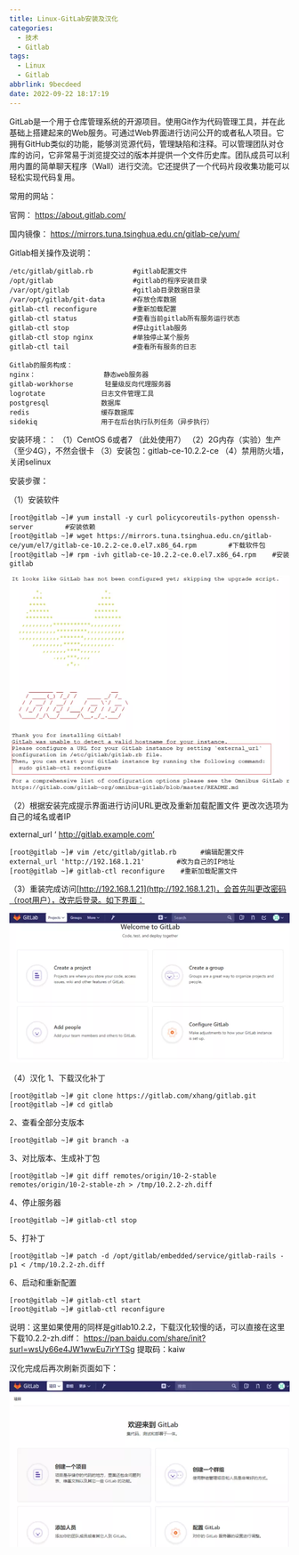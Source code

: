 ```yaml
---
title: Linux-GitLab安装及汉化
categories:
  - 技术
  - Gitlab
tags:
  - Linux
  - Gitlab
abbrlink: 9becdeed
date: 2022-09-22 18:17:19
---
```


GitLab是一个用于仓库管理系统的开源项目。使用Git作为代码管理工具，并在此基础上搭建起来的Web服务。可通过Web界面进行访问公开的或者私人项目。它拥有GitHub类似的功能，能够浏览源代码，管理缺陷和注释。可以管理团队对仓库的访问，它非常易于浏览提交过的版本并提供一个文件历史库。团队成员可以利用内置的简单聊天程序（Wall）进行交流。它还提供了一个代码片段收集功能可以轻松实现代码复用。

<!--more-->

常用的网站：

官网： https://about.gitlab.com/

国内镜像： https://mirrors.tuna.tsinghua.edu.cn/gitlab-ce/yum/

Gitlab相关操作及说明：

```
/etc/gitlab/gitlab.rb          #gitlab配置文件
/opt/gitlab                    #gitlab的程序安装目录
/var/opt/gitlab                #gitlab目录数据目录
/var/opt/gitlab/git-data       #存放仓库数据
gitlab-ctl reconfigure         #重新加载配置
gitlab-ctl status              #查看当前gitlab所有服务运行状态
gitlab-ctl stop                #停止gitlab服务
gitlab-ctl stop nginx          #单独停止某个服务
gitlab-ctl tail                #查看所有服务的日志

Gitlab的服务构成：
nginx：                 静态web服务器
gitlab-workhorse        轻量级反向代理服务器
logrotate              日志文件管理工具
postgresql             数据库
redis                  缓存数据库
sidekiq                用于在后台执行队列任务（异步执行）
```

安装环境：：
（1）CentOS 6或者7 （此处使用7）
（2）2G内存（实验）生产（至少4G），不然会很卡
（3）安装包：gitlab-ce-10.2.2-ce
（4）禁用防火墙，关闭selinux

安装步骤：

（1）安装软件

```
[root@gitlab ~]# yum install -y curl policycoreutils-python openssh-server        #安装依赖
[root@gitlab ~]# wget https://mirrors.tuna.tsinghua.edu.cn/gitlab-ce/yum/el7/gitlab-ce-10.2.2-ce.0.el7.x86_64.rpm        #下载软件包
[root@gitlab ~]# rpm -ivh gitlab-ce-10.2.2-ce.0.el7.x86_64.rpm    #安装gitlab
```

![](Linux-GitLab安装及汉化/image-20220922182013741.png)

（2）根据安装完成提示界面进行访问URL更改及重新加载配置文件 更改次选项为自己的域名或者IP

external_url ‘ http://gitlab.example.com’

```
[root@gitlab ~]# vim /etc/gitlab/gitlab.rb      #编辑配置文件  
external_url 'http://192.168.1.21'        #改为自己的IP地址
[root@gitlab ~]# gitlab-ctl reconfigure    #重新加载配置文件
```

（3）重装完成访问[http://192.168.1.21](http://192.168.1.21)，会首先叫更改密码（root用户），改完后登录。如下界面：

![](Linux-GitLab安装及汉化/image-20220922182151266.png)

（4）汉化
1、下载汉化补丁

```
[root@gitlab ~]# git clone https://gitlab.com/xhang/gitlab.git
[root@gitlab ~]# cd gitlab    
```

2、查看全部分支版本

```
[root@gitlab ~]# git branch -a
```

3、对比版本、生成补丁包

```
[root@gitlab ~]# git diff remotes/origin/10-2-stable remotes/origin/10-2-stable-zh > /tmp/10.2.2-zh.diff
```

4、停止服务器

```
[root@gitlab ~]# gitlab-ctl stop
```

5、打补丁

```
[root@gitlab ~]# patch -d /opt/gitlab/embedded/service/gitlab-rails -p1 < /tmp/10.2.2-zh.diff
```

6、启动和重新配置

```
[root@gitlab ~]# gitlab-ctl start
[root@gitlab ~]# gitlab-ctl reconfigure
```

说明：这里如果使用的同样是gitlab10.2.2，下载汉化较慢的话，可以直接在这里下载10.2.2-zh.diff： https://pan.baidu.com/share/init?surl=wsUy66e4JW1wwEu7irYTSg 提取码：kaiw

汉化完成后再次刷新页面如下：

![](Linux-GitLab安装及汉化/image-20220922182240780.png)
